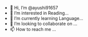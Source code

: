- 👋 Hi, I’m @ayushi91657
- 👀 I’m interested in Reading...
- 🌱 I’m currently learning Language...
- 💞️ I’m looking to collaborate on ...
- 📫 How to reach me ...

<!---
ayushi91657/ayushi91657 is a ✨ special ✨ repository because its `README.md` (this file) appears on your GitHub profile.
You can click the Preview link to take a look at your changes.
--->

